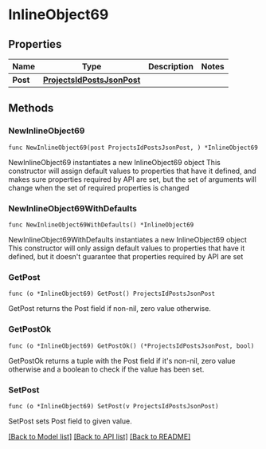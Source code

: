 # InlineObject69

## Properties

Name | Type | Description | Notes
------------ | ------------- | ------------- | -------------
**Post** | [**ProjectsIdPostsJsonPost**](_projects__id__posts_json_post.md) |  | 

## Methods

### NewInlineObject69

`func NewInlineObject69(post ProjectsIdPostsJsonPost, ) *InlineObject69`

NewInlineObject69 instantiates a new InlineObject69 object
This constructor will assign default values to properties that have it defined,
and makes sure properties required by API are set, but the set of arguments
will change when the set of required properties is changed

### NewInlineObject69WithDefaults

`func NewInlineObject69WithDefaults() *InlineObject69`

NewInlineObject69WithDefaults instantiates a new InlineObject69 object
This constructor will only assign default values to properties that have it defined,
but it doesn't guarantee that properties required by API are set

### GetPost

`func (o *InlineObject69) GetPost() ProjectsIdPostsJsonPost`

GetPost returns the Post field if non-nil, zero value otherwise.

### GetPostOk

`func (o *InlineObject69) GetPostOk() (*ProjectsIdPostsJsonPost, bool)`

GetPostOk returns a tuple with the Post field if it's non-nil, zero value otherwise
and a boolean to check if the value has been set.

### SetPost

`func (o *InlineObject69) SetPost(v ProjectsIdPostsJsonPost)`

SetPost sets Post field to given value.



[[Back to Model list]](../README.md#documentation-for-models) [[Back to API list]](../README.md#documentation-for-api-endpoints) [[Back to README]](../README.md)


